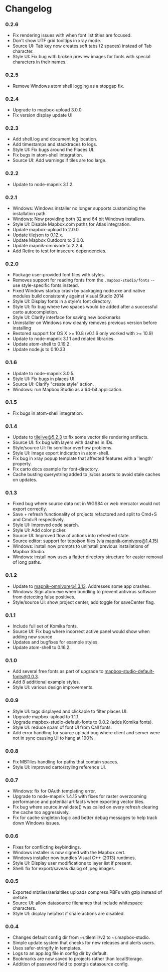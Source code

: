 Changelog
=========

### 0.2.6
- Fix rendering issues with when font list titles are focused.
- Don't show UTF grid tooltips in xray mode.
- Source UI: Tab key now creates soft tabs (2 spaces) instead of Tab character.
- Style UI: Fix bug with broken preview images for fonts with special characters in their names.

### 0.2.5
- Remove Windows atom shell logging as a stopgap fix.

### 0.2.4
- Upgrade to mapbox-upload 3.0.0
- Fix version display update UI

### 0.2.3
- Add shell.log and document log location.
- Add timestamps and stacktraces to logs.
- Style UI: Fix bugs around the Places UI.
- Fix bugs in atom-shell integration.
- Source UI: Add warnings if tiles are too large.

### 0.2.2

- Update to node-mapnik 3.1.2.

### 0.2.1

- Windows: Windows installer no longer supports customizing the installation path.
- Windows: Now providing both 32 and 64 bit Windows installers.
- Style UI: Disable Mapbox.com paths for Atlas integration.
- Update mapbox-upload to 2.0.0.
- Update tilejson to 0.12.x.
- Update Mapbox Outdoors to 2.0.0.
- Update mapnik-omnivore to 2.2.4.
- Add Retire to test for insecure dependencies.

### 0.2.0

- Package user-provided font files with styles.
- Removes support for reading fonts from the `.mapbox-studio/fonts` -- use style-specific fonts instead.
- Fixed Windows startup crash by packaging node.exe and native modules build consistently against Visual Studio 2014
- Style UI: Display fonts in a style's font directory.
- Style UI: fix bug where two spaces would be added after a successful carto autocompletion.
- Style UI: Clarify interface for saving new bookmarks
- Uninstaller on Windows now cleanly removes previous version before installing
- Restored support for OS X >= 10.8 (v0.1.6 only worked with >= 10.9)
- Update to node-mapnik 3.1.1 and related libraries.
- Update atom-shell to 0.19.2.
- Update node.js to 0.10.33

### 0.1.6

- Update to node-mapnik 3.0.5.
- Style UI: Fix bugs in places UI.
- Source UI: Clarify "create style" action.
- Windows: run Mapbox Studio as a 64-bit application.

### 0.1.5

- Fix bugs in atom-shell integration.

### 0.1.4

- Update to tilelive@5.2.3 to fix some vector tile rendering artifacts.
- Source UI: fix bug with layers with dashes in IDs.
- Style/source UI: fix scrollbar overflow problems.
- Style UI: Image export indication in atom-shell.
- Fix bug in xray popup template that affected features with a 'length' property.
- Fix carto docs example for font-directory.
- Cache busting querystring added to js/css assets to avoid stale caches on updates.

### 0.1.3

- Fixed bug where source data not in WGS84 or web mercator would not export correctly.
- Save + refresh functionality of projects refactored and split to Cmd+S and Cmd+R respectively.
- Style UI: Improved code search.
- Style UI: Add color picker.
- Source UI: Improved flow of actions into refreshed state.
- Source editor: support for topojson files (via mapnik-omnivore@1.4.15)
- Windows: install now prompts to uninstall previous installations of Mapbox Studio.
- Windows: install now uses a flatter directory structure for easier removal of long paths.

### 0.1.2

- Update to mapnik-omnivore@1.3.13. Addresses some app crashes.
- Windows: Sign atom.exe when bundling to prevent antivirus software from detecting false positives.
- Style/source UI: show project center, add toggle for saveCenter flag.

### 0.1.1

- Include full set of Komika fonts.
- Source UI: Fix bug where incorrect active panel would show when adding new source
- Updates and bugfixes for example styles.
- Update atom-shell to 0.16.2.

### 0.1.0

- Add several free fonts as part of upgrade to mapbox-studio-default-fonts@0.0.3.
- Add 8 additional example styles.
- Style UI: various design improvements.

### 0.0.9

- Style UI: tags displayed and clickable to filter places UI.
- Upgrade mapbox-upload to 1.1.1.
- Upgrade mapbox-studio-default-fonts to 0.0.2 (adds Komika fonts).
- Style UI: reduce spam of font UI from Call fonts.
- Add error handling for source upload bug where client and server were not in sync causing UI to hang at 100%.

### 0.0.8

- Fix MBTiles handling for paths that contain spaces.
- Style UI: improved carto/styling reference UI.

### 0.0.7

- Windows: fix for OAuth templating error.
- Upgrade to node-mapnik 1.4.15 with fixes for raster overzooming performance and potential artifacts when exporting vector tiles.
- Fix bug where source.invalidate() was called on every refresh clearing the cache too aggressively.
- Fix for cache singleton logic and better debug messages to help track down Windows issues.

### 0.0.6

- Fixes for conflicting keybindings.
- Windows installer is now signed with the Mapbox cert.
- Windows installer now bundles Visual C++ (2013) runtimes.
- Style UI: Display user modifications to layer list if present.
- Shell: fix for export/saveas dialog of jpeg images.

### 0.0.5

- Exported mbtiles/serialtiles uploads compress PBFs with gzip instead of deflate.
- Source UI: allow datasource filenames that include whitespace characters.
- Style UI: display helptext if share actions are disabled.

### 0.0.4

- Changes default config dir from ~/.tilemill/v2 to ~/.mapbox-studio.
- Simple update system that checks for new releases and alerts users.
- Uses safer-stringify in templates.
- Logs to an app.log file in config dir by default.
- Bookmarks are now saved to projects rather than localStorage.
- Addition of password field to postgis datasource config.

